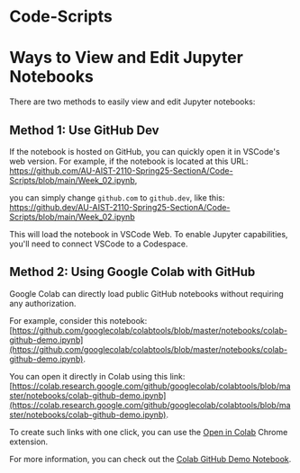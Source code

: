 # Code-Scripts

# Ways to View and Edit Jupyter Notebooks

There are two methods to easily view and edit Jupyter notebooks:

## Method 1: Use GitHub Dev

If the notebook is hosted on GitHub, you can quickly open it in VSCode's web version. For example, if the notebook is located at this URL: https://github.com/AU-AIST-2110-Spring25-SectionA/Code-Scripts/blob/main/Week_02.ipynb, 

you can simply change `github.com` to `github.dev`, like this: https://github.dev/AU-AIST-2110-Spring25-SectionA/Code-Scripts/blob/main/Week_02.ipynb

This will load the notebook in VSCode Web. To enable Jupyter capabilities, you'll need to connect VSCode to a Codespace. 

## Method 2: Using Google Colab with GitHub

Google Colab can directly load public GitHub notebooks without requiring any authorization.

For example, consider this notebook: [https://github.com/googlecolab/colabtools/blob/master/notebooks/colab-github-demo.ipynb](https://github.com/googlecolab/colabtools/blob/master/notebooks/colab-github-demo.ipynb).

You can open it directly in Colab using this link: [https://colab.research.google.com/github/googlecolab/colabtools/blob/master/notebooks/colab-github-demo.ipynb](https://colab.research.google.com/github/googlecolab/colabtools/blob/master/notebooks/colab-github-demo.ipynb).

To create such links with one click, you can use the [Open in Colab](https://chrome.google.com/webstore/detail/open-in-colab/iogfkhleblhcpcekbiedikdehleodpjo) Chrome extension.

For more information, you can check out the [Colab GitHub Demo Notebook](https://colab.research.google.com/github/googlecolab/colabtools/blob/master/notebooks/colab-github-demo.ipynb).


